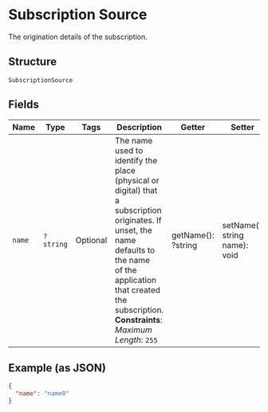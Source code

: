 
# Subscription Source

The origination details of the subscription.

## Structure

`SubscriptionSource`

## Fields

| Name | Type | Tags | Description | Getter | Setter |
|  --- | --- | --- | --- | --- | --- |
| `name` | `?string` | Optional | The name used to identify the place (physical or digital) that<br>a subscription originates. If unset, the name defaults to the name<br>of the application that created the subscription.<br>**Constraints**: *Maximum Length*: `255` | getName(): ?string | setName(?string name): void |

## Example (as JSON)

```json
{
  "name": "name0"
}
```

